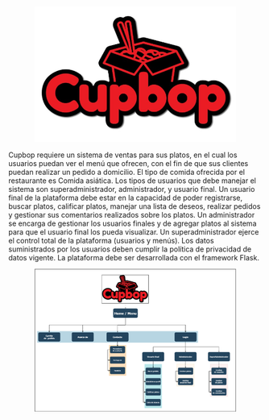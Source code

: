 <p align="center">
	<a href="#" target="_blank"><img src="images/logo.jpeg" width="400"></a>
</p>


<p>
	Cupbop requiere un sistema de ventas para sus platos, en el cual los usuarios puedan ver el menú que ofrecen, con el fin de que sus clientes puedan realizar un pedido a domicilio. El tipo de comida ofrecida por el restaurante es Comida asiática. Los tipos de usuarios que debe manejar el sistema son superadministrador, administrador, y usuario final. Un usuario final de la plataforma debe estar en la capacidad de poder registrarse, buscar platos, calificar platos, manejar una lista de deseos, realizar pedidos y gestionar sus comentarios realizados sobre los platos. Un administrador se encarga de gestionar los usuarios finales y de agregar platos al sistema para que el usuario final los pueda visualizar. Un superadministrador ejerce el control total de la plataforma (usuarios y menús). Los datos suministrados por los usuarios deben cumplir la política de privacidad de datos vigente. La plataforma debe ser desarrollada con el framework Flask.
</p>
<p align="center">
	<img src="images/Mapa de navegabilidad.drawio.png" width="400">
</p>